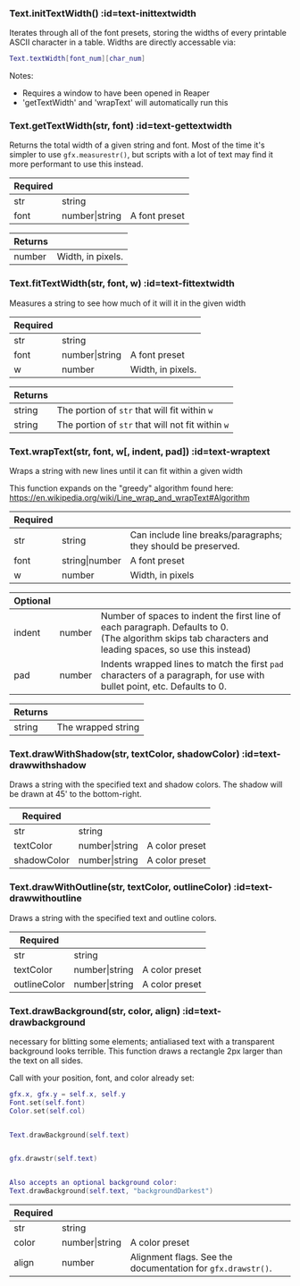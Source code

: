 <section class="segment">

### Text.initTextWidth() :id=text-inittextwidth

Iterates through all of the font presets, storing the widths of every printable
ASCII character in a table. Widths are directly accessable via:


```lua
Text.textWidth[font_num][char_num]
```


Notes:


- Requires a window to have been opened in Reaper
- 'getTextWidth' and 'wrapText' will automatically run this

</section>
<section class="segment">

### Text.getTextWidth(str, font) :id=text-gettextwidth

Returns the total width of a given string and font. Most of the time it's
simpler to use `gfx.measurestr()`, but scripts with a lot of text may find it
more performant to use this instead.

| **Required** | []() | []() |
| --- | --- | --- |
| str | string |  |
| font | number&#124;string | A font preset |

| **Returns** | []() |
| --- | --- |
| number | Width, in pixels. |

</section>
<section class="segment">

### Text.fitTextWidth(str, font, w) :id=text-fittextwidth

Measures a string to see how much of it will it in the given width

| **Required** | []() | []() |
| --- | --- | --- |
| str | string |  |
| font | number&#124;string | A font preset |
| w | number | Width, in pixels. |

| **Returns** | []() |
| --- | --- |
| string | The portion of `str` that will fit within `w` |
| string | The portion of `str` that will not fit within `w` |

</section>
<section class="segment">

### Text.wrapText(str, font, w[, indent, pad]) :id=text-wraptext

Wraps a string with new lines until it can fit within a given width


This function expands on the "greedy" algorithm found here:
https://en.wikipedia.org/wiki/Line_wrap_and_wrapText#Algorithm

| **Required** | []() | []() |
| --- | --- | --- |
| str | string | Can include line breaks/paragraphs; they should be preserved. |
| font | string&#124;number | A font preset |
| w | number | Width, in pixels |

| **Optional** | []() | []() |
| --- | --- | --- |
| indent | number | Number of spaces to indent the first line of each paragraph. Defaults to 0. <br> (The algorithm skips tab characters and leading spaces, so use this instead) |
| pad | number | Indents wrapped lines to match the first `pad` characters of a paragraph, for use with bullet point, etc. Defaults to 0. |

| **Returns** | []() |
| --- | --- |
| string | The wrapped string |

</section>
<section class="segment">

### Text.drawWithShadow(str, textColor, shadowColor) :id=text-drawwithshadow

Draws a string with the specified text and shadow colors. The shadow
will be drawn at 45' to the bottom-right.

| **Required** | []() | []() |
| --- | --- | --- |
| str | string |  |
| textColor | number&#124;string | A color preset |
| shadowColor | number&#124;string | A color preset |

</section>
<section class="segment">

### Text.drawWithOutline(str, textColor, outlineColor) :id=text-drawwithoutline

Draws a string with the specified text and outline colors.

| **Required** | []() | []() |
| --- | --- | --- |
| str | string |  |
| textColor | number&#124;string | A color preset |
| outlineColor | number&#124;string | A color preset |

</section>
<section class="segment">

### Text.drawBackground(str, color, align) :id=text-drawbackground

necessary for blitting some elements; antialiased text with a transparent
background looks terrible. This function draws a rectangle 2px larger than
the text on all sides.


Call with your position, font, and color already set:


```lua
gfx.x, gfx.y = self.x, self.y
Font.set(self.font)
Color.set(self.col)


Text.drawBackground(self.text)


gfx.drawstr(self.text)


Also accepts an optional background color:
Text.drawBackground(self.text, "backgroundDarkest")
```

| **Required** | []() | []() |
| --- | --- | --- |
| str | string |  |
| color | number&#124;string | A color preset |
| align | number | Alignment flags. See the documentation for `gfx.drawstr()`. |

</section>